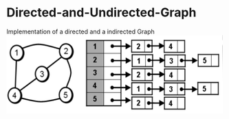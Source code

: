 # Directed-and-Undirected-Graph

Implementation of a directed and a indirected Graph
![Adjancy List](Adjancency_list_graph.png)
